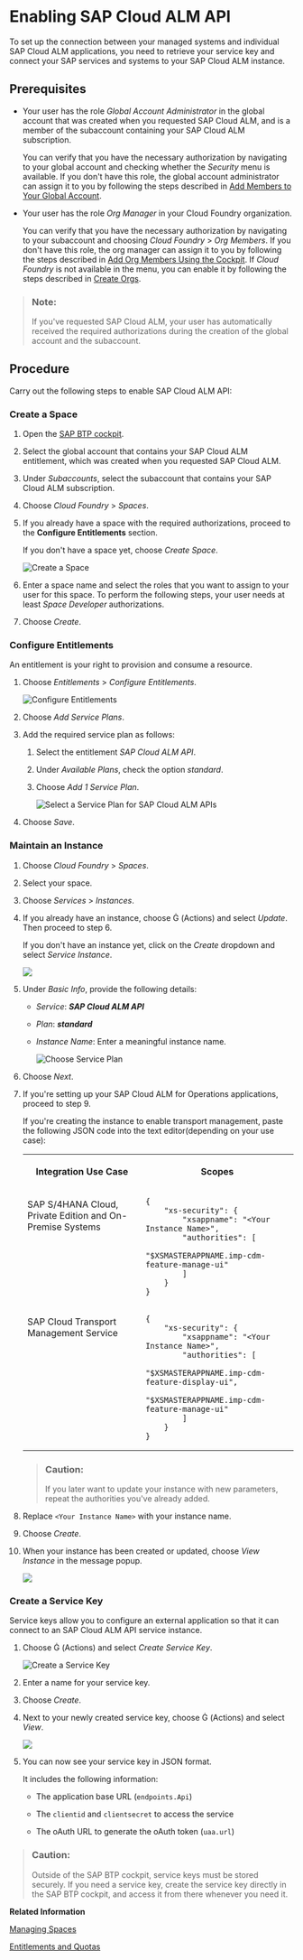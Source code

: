 <!-- loio704b5dc854f549888a238f94015e1eac -->

<link rel="stylesheet" type="text/css" href="../css/sap-icons.css"/>

# Enabling SAP Cloud ALM API

To set up the connection between your managed systems and individual SAP Cloud ALM applications, you need to retrieve your service key and connect your SAP services and systems to your SAP Cloud ALM instance.





<a name="loio704b5dc854f549888a238f94015e1eac__section_wpy_rnj_jmb"/>

## Prerequisites

-   Your user has the role *Global Account Administrator* in the global account that was created when you requested SAP Cloud ALM, and is a member of the subaccount containing your SAP Cloud ALM subscription.

    You can verify that you have the necessary authorization by navigating to your global account and checking whether the *Security* menu is available. If you don't have this role, the global account administrator can assign it to you by following the steps described in [Add Members to Your Global Account](https://help.sap.com/viewer/65de2977205c403bbc107264b8eccf4b/LATEST/en-US/4a0491330a164f5a873fa630c7f45f06.html).

-   Your user has the role *Org Manager* in your Cloud Foundry organization.

    You can verify that you have the necessary authorization by navigating to your subaccount and choosing *Cloud Foundry* \> *Org Members*. If you don't have this role, the org manager can assign it to you by following the steps described in [Add Org Members Using the Cockpit](https://help.sap.com/viewer/65de2977205c403bbc107264b8eccf4b/LATEST/en-US/a4eeaf179ee646b99558f27c0bae7b3e.html). If *Cloud Foundry* is not available in the menu, you can enable it by following the steps described in [Create Orgs](https://help.sap.com/viewer/65de2977205c403bbc107264b8eccf4b/LATEST/en-US/a9b1f5445a17427f844a5a43ac53d378.html).


> ### Note:  
> If you've requested SAP Cloud ALM, your user has automatically received the required authorizations during the creation of the global account and the subaccount.



<a name="loio704b5dc854f549888a238f94015e1eac__section_lv5_hh4_xlb"/>

## Procedure

Carry out the following steps to enable SAP Cloud ALM API:



### Create a Space

1.  Open the [SAP BTP cockpit](https://cockpit.eu10.hana.ondemand.com/cockpit).

2.  Select the global account that contains your SAP Cloud ALM entitlement, which was created when you requested SAP Cloud ALM.

3.  Under *Subaccounts*, select the subaccount that contains your SAP Cloud ALM subscription.

4.  Choose *Cloud Foundry* \> *Spaces*.

5.  If you already have a space with the required authorizations, proceed to the **Configure Entitlements** section.

    If you don't have a space yet, choose *Create Space*.

     ![Create a Space](images/Enabling_APIs_-_Create_Space_f46e85f.png) 

6.  Enter a space name and select the roles that you want to assign to your user for this space. To perform the following steps, your user needs at least *Space Developer* authorizations.

7.  Choose *Create*.




### Configure Entitlements

An entitlement is your right to provision and consume a resource.

1.  Choose *Entitlements* \> *Configure Entitlements*.

     ![Configure Entitlements](images/Enabling_APIs_-_Configure_Entitlements_a560903.png) 

2.  Choose *Add Service Plans*.

3.  Add the required service plan as follows:

    1.  Select the entitlement *SAP Cloud ALM API*.

    2.  Under *Available Plans*, check the option *standard*.

    3.  Choose *Add 1 Service Plan*.

         ![Select a Service Plan for SAP Cloud ALM APIs](images/Enabling_APIs_-_Add_Service_Plan_f2a4ae2.png) 


4.  Choose *Save*.




### Maintain an Instance

1.  Choose *Cloud Foundry* \> *Spaces*.

2.  Select your space.

3.  Choose *Services* \> *Instances*.

4.  If you already have an instance, choose <span class="SAP-icons"></span> \(Actions\) and select *Update*. Then proceed to step 6.

    If you don't have an instance yet, click on the *Create* dropdown and select *Service Instance*.

     ![](images/Create_Service_Instance_f00749a.png) 

5.  Under *Basic Info*, provide the following details:

    -   *Service*: ***SAP Cloud ALM API***

    -   *Plan*: ***standard***

    -   *Instance Name*: Enter a meaningful instance name.

         ![Choose Service Plan](images/Enabling_APIs_-_Standard_Service_Plan_b9cfbff.png) 


6.  Choose *Next*.

7.  If you're setting up your SAP Cloud ALM for Operations applications, proceed to step 9.

    If you're creating the instance to enable transport management, paste the following JSON code into the text editor\(depending on your use case\):


    <table>
    <tr>
    <th valign="top">

    Integration Use Case


    
    </th>
    <th valign="top">

    Scopes


    
    </th>
    </tr>
    <tr>
    <td valign="top">

    SAP S/4HANA Cloud, Private Edition and On-Premise Systems


    
    </td>
    <td valign="top">

    ```
    {
        "xs-security": {
            "xsappname": "<Your Instance Name>",
            "authorities": [
            	"$XSMASTERAPPNAME.imp-cdm-feature-manage-ui"
            ]
        }
    }
    
    ```


    
    </td>
    </tr>
    <tr>
    <td valign="top">

    SAP Cloud Transport Management Service


    
    </td>
    <td valign="top">

    ```
    {
        "xs-security": {
            "xsappname": "<Your Instance Name>",
            "authorities": [
    			"$XSMASTERAPPNAME.imp-cdm-feature-display-ui",
    			"$XSMASTERAPPNAME.imp-cdm-feature-manage-ui"
            ]
        }
    }
    
    ```


    
    </td>
    </tr>
    </table>
    
    > ### Caution:  
    > If you later want to update your instance with new parameters, repeat the authorities you've already added.

8.  Replace `<Your Instance Name>` with your instance name.

9.  Choose *Create*.

10. When your instance has been created or updated, choose *View Instance* in the message popup.

     ![](images/SUI-ViewInstance_d96e211.png) 




### Create a Service Key

Service keys allow you to configure an external application so that it can connect to an SAP Cloud ALM API service instance.

1.  Choose <span class="SAP-icons"></span> \(Actions\) and select *Create Service Key*.

     ![Create a Service Key](images/Enabling_APIs_-_Create_Service_Key_515c433.png) 

2.  Enter a name for your service key.

3.  Choose *Create*.

4.  Next to your newly created service key, choose <span class="SAP-icons"></span> \(Actions\) and select *View*.

     ![](images/SUI-ViewServiceKey_7add56b.png) 

5.  You can now see your service key in JSON format.

    It includes the following information:

    -   The application base URL \(`endpoints.Api`\)

    -   The `clientid` and `clientsecret` to access the service

    -   The oAuth URL to generate the oAuth token \(`uaa.url`\)



> ### Caution:  
> Outside of the SAP BTP cockpit, service keys must be stored securely. If you need a service key, create the service key directly in the SAP BTP cockpit, and access it from there whenever you need it.

**Related Information**  


[Managing Spaces](http://help.sap.com/viewer/65de2977205c403bbc107264b8eccf4b/LATEST/en-US/5209d55d8dd84228897112b0655d999b.html)

[Entitlements and Quotas](https://help.sap.com/viewer/3504ec5ef16548778610c7e89cc0eac3/Cloud/en-US/00aa2c23479d42568b18882b1ca90d79.html)

